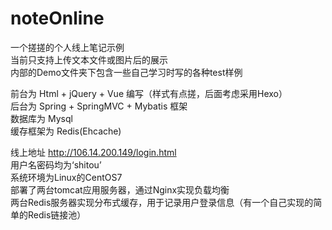 # noteOnline
一个搓搓的个人线上笔记示例  
当前只支持上传文本文件或图片后的展示  
内部的Demo文件夹下包含一些自己学习时写的各种test样例  

前台为 Html + jQuery + Vue 编写（样式有点搓，后面考虑采用Hexo）  
后台为 Spring + SpringMVC + Mybatis 框架  
数据库为 Mysql  
缓存框架为 Redis(Ehcache)  

线上地址 http://106.14.200.149/login.html  
用户名密码均为‘shitou’  
系统环境为Linux的CentOS7  
部署了两台tomcat应用服务器，通过Nginx实现负载均衡  
两台Redis服务器实现分布式缓存，用于记录用户登录信息（有一个自己实现的简单的Redis链接池）
